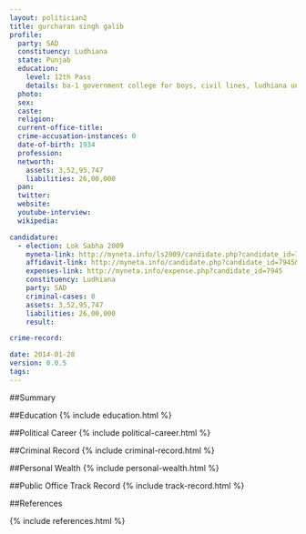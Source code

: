 ```yaml
---
layout: politician2
title: gurcharan singh galib
profile: 
  party: SAD
  constituency: Ludhiana
  state: Punjab
  education: 
    level: 12th Pass
    details: ba-1 government college for boys, civil lines, ludhiana under punjab university in the year 1953
  photo: 
  sex: 
  caste: 
  religion: 
  current-office-title: 
  crime-accusation-instances: 0
  date-of-birth: 1934
  profession: 
  networth: 
    assets: 3,52,95,747
    liabilities: 26,00,000
  pan: 
  twitter: 
  website: 
  youtube-interview: 
  wikipedia: 

candidature: 
  - election: Lok Sabha 2009
    myneta-link: http://myneta.info/ls2009/candidate.php?candidate_id=7945
    affidavit-link: http://myneta.info/candidate.php?candidate_id=7945&scan=original
    expenses-link: http://myneta.info/expense.php?candidate_id=7945
    constituency: Ludhiana 
    party: SAD
    criminal-cases: 0
    assets: 3,52,95,747
    liabilities: 26,00,000
    result:  

crime-record: 

date: 2014-01-28
version: 0.0.5
tags: 
---
```

##Summary


##Education
{% include education.html %}


##Political Career
{% include political-career.html %}


##Criminal Record
{% include criminal-record.html %}


##Personal Wealth
{% include personal-wealth.html %}


##Public Office Track Record
{% include track-record.html %}


##References


{% include references.html %}